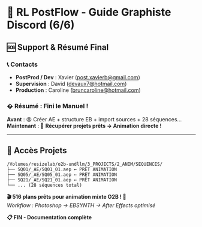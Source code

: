 # 🎨 RL PostFlow - Guide Graphiste Discord (6/6)
## 🆘 Support & Résumé Final

### **📞 Contacts**
- **PostProd / Dev** : Xavier (post.xavierb@gmail.com)
- **Supervision** : David (devaux7@hotmail.com)
- **Production** : Caroline (bruncaroline@hotmail.com)

### **� Résumé : Fini le Manuel !**
**Avant** : 😫 Créer AE + structure EB + import sources + 28 séquences...  
**Maintenant** : 🎉 **Récupérer projets prêts → Animation directe !**

---

## 📍 **Accès Projets**
```
/Volumes/resizelab/o2b-undllm/3_PROJECTS/2_ANIM/SEQUENCES/
├── SQ01/_AE/SQ01_01.aep ← PRÊT ANIMATION
├── SQ05/_AE/SQ05_01.aep ← PRÊT ANIMATION  
├── SQ21/_AE/SQ21_01.aep ← PRÊT ANIMATION
└── ... (28 séquences total)
```

**🎬 516 plans prêts pour animation mixte O2B ! 🎨**  
*Workflow : Photoshop → EBSYNTH → After Effects optimisé*

**📋 FIN - Documentation complète**
